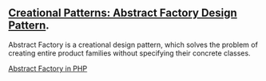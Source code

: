 ## [Creational Patterns: Abstract Factory Design Pattern](https://refactoring.guru/design-patterns/abstract-factory).

Abstract Factory is a creational design pattern, which solves the problem of creating entire product families without specifying their concrete classes.

[Abstract Factory in PHP](https://refactoring.guru/design-patterns/abstract-factory/php/example)